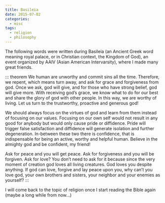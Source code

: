 ```yaml
---
title: Basileia
date: 2015-07-02
categories:
  - misc
tags:
  - religion
  - philosophy
---
```


The following words were written during Basileia (an Ancient Greek word meaning royal palace, or in Christian context, the Kingdom of God), an event organized by AAIV (Asian American Intervarsity), where I made many great friends.

<!-- more -->

::: theorem
We human are unworthy and commit sins all the time. Therefore, we repent, which means turn away, and ask for grace and forgiveness from god. Once we ask, god will give, and for those who have strong belief, god will give more. With receiving god’s grace, we know what to do for our best and share the glory of god with other people. In this way, we are worthy of living. Let us turn to the trustworthy, proactive and generous god!

We should always focus on the virtues of god and learn from them instead of focusing on our values. Focusing on our own self would not result in any good for anybody but would only cause pride or diffidence. Pride will trigger false satisfaction and diffidence will generate isolation and further degeneration. In-between these two there is confidence, that is indispensable for being an active, worthy and helpful human. Believe in the almighty god and be confident, my friend!

Ask for peace and you will get peace. Ask for forgiveness and you will be forgiven. Ask for love? You don’t need to ask for it because since the very moment of creation god loves all living creatures. God loves you despite anything. If god can love, forgive and lay peace upon you, why can’t you love god, your own brothers and sisters, your neighbor and your enemies as yourself?
:::

I will come back to the topic of religion once I start reading the Bible again (maybe a long while from now...)
